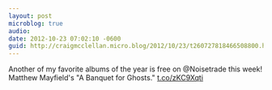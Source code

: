 ```yaml
---
layout: post
microblog: true
audio: 
date: 2012-10-23 07:02:10 -0600
guid: http://craigmcclellan.micro.blog/2012/10/23/t260727818466508800.html
---
```

Another of my favorite albums of the year is free on @Noisetrade this week! Matthew Mayfield's "A Banquet for Ghosts." [t.co/zKC9Xqti](http://t.co/zKC9Xqti)
